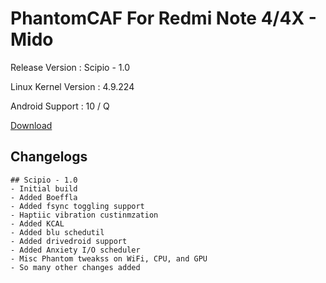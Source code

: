 # PhantomCAF For Redmi Note 4/4X - Mido

Release Version : Scipio - 1.0 

Linux Kernel Version : 4.9.224

Android Support : 10 / Q


[Download](https://semawur.com/8u6Pvkuj1)

## Changelogs

```
## Scipio - 1.0
- Initial build
- Added Boeffla
- Added fsync toggling support
- Haptiic vibration custinmzation
- Added KCAL
- Added blu schedutil
- Added drivedroid support
- Added Anxiety I/O scheduler
- Misc Phantom tweakss on WiFi, CPU, and GPU
- So many other changes added
```
